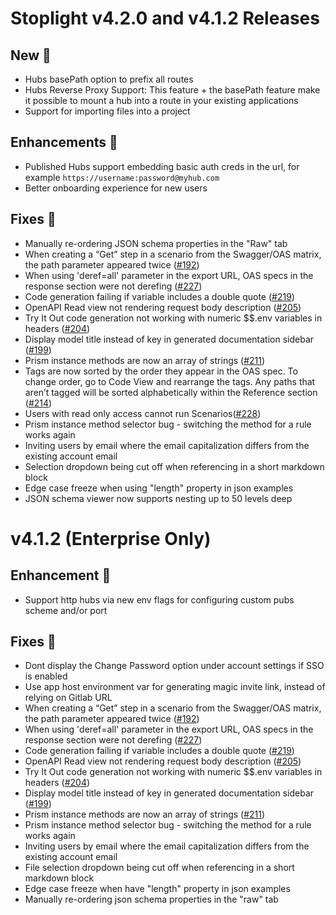 # Stoplight v4.2.0 and v4.1.2 Releases
 
## New :rocket:

* Hubs basePath option to prefix all routes
* Hubs Reverse Proxy Support: This feature + the basePath feature make it possible to mount a hub into a route in your existing applications
* Support for importing files into a project

## Enhancements :muscle:

* Published Hubs support embedding basic auth creds in the url, for example `https://username:password@myhub.com`
* Better onboarding experience for new users

## Fixes :wrench:

* Manually re-ordering JSON schema properties in the "Raw" tab
* When creating a “Get” step in a scenario from the Swagger/OAS matrix, the path parameter appeared twice ([#192](https://github.com/stoplightio/desktop/issues/192))
* When using 'deref=all' parameter in the export URL, OAS specs in the response section were not derefing ([#227](https://github.com/stoplightio/desktop/issues/227))
* Code generation failing if variable includes a double quote ([#219](https://github.com/stoplightio/desktop/issues/219))
* OpenAPI Read view not rendering request body description ([#205](https://github.com/stoplightio/desktop/issues/205))
* Try It Out code generation not working with numeric $$.env variables in headers ([#204](https://github.com/stoplightio/desktop/issues/204))
* Display model title instead of key in generated documentation sidebar ([#199](https://github.com/stoplightio/desktop/issues/199))
* Prism instance methods are now an array of strings ([#211](https://github.com/stoplightio/desktop/issues/211))
* Tags are now sorted by the order they appear in the OAS spec. To change order, go to Code View and rearrange the tags. Any paths that aren’t tagged will be sorted alphabetically within the Reference section ([#214](https://github.com/stoplightio/desktop/issues/214))
* Users with read only access cannot run Scenarios([#228](https://github.com/stoplightio/desktop/issues/228))
* Prism instance method selector bug - switching the method for a rule works again
* Inviting users by email where the email capitalization differs from the existing account email
* Selection dropdown being cut off when referencing in a short markdown block
* Edge case freeze when using "length" property in json examples
* JSON schema viewer now supports nesting up to 50 levels deep

# v4.1.2 (Enterprise Only)

## Enhancement :muscle:

* Support http hubs via new env flags for configuring custom pubs scheme and/or port

## Fixes :wrench:

* Dont display the Change Password option under account settings if SSO is enabled
* Use app host environment var for generating magic invite link, instead of relying on Gitlab URL
* When creating a “Get” step in a scenario from the Swagger/OAS matrix, the path parameter appeared twice ([#192](https://github.com/stoplightio/desktop/issues/192))
* When using 'deref=all' parameter in the export URL, OAS specs in the response section were not derefing ([#227](https://github.com/stoplightio/desktop/issues/227))
* Code generation failing if variable includes a double quote ([#219](https://github.com/stoplightio/desktop/issues/219))
* OpenAPI Read view not rendering request body description ([#205](https://github.com/stoplightio/desktop/issues/205))
* Try It Out code generation not working with numeric $$.env variables in headers ([#204](https://github.com/stoplightio/desktop/issues/204))
* Display model title instead of key in generated documentation sidebar ([#199](https://github.com/stoplightio/desktop/issues/199))
* Prism instance methods are now an array of strings ([#211](https://github.com/stoplightio/desktop/issues/211))
* Prism instance method selector bug - switching the method for a rule works again
* Inviting users by email where the email capitalization differs from the existing account email
* File selection dropdown being cut off when referencing in a short markdown block
* Edge case freeze when have "length" property in json examples
* Manually re-ordering json schema properties in the "raw" tab
